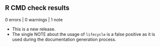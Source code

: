 ## R CMD check results

0 errors | 0 warnings | 1 note

* This is a new release.
* The single NOTE about the usage of `lifecycle` is a false positive as it is used during the documentation generation process.